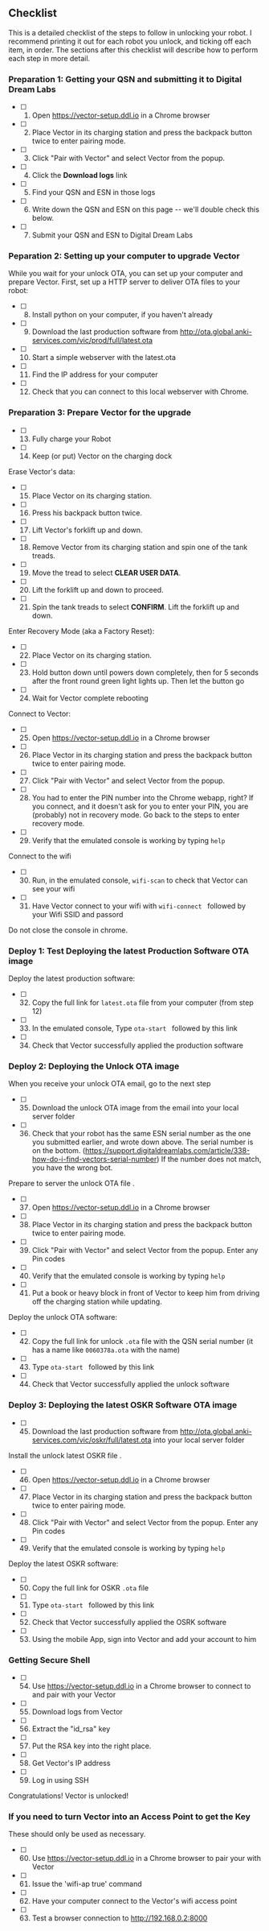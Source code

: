 ## Checklist 

This is a detailed checklist of the steps to follow in unlocking your robot.  I
recommend printing it out for each robot you unlock, and ticking off each
item, in order.  The sections after this checklist will describe how to
perform each step in more detail.

### Preparation 1: Getting your QSN and submitting it to Digital Dream Labs
- [ ] 1. Open <https://vector-setup.ddl.io> in a Chrome browser
- [ ] 2. Place Vector in its charging station and press the backpack button twice to enter pairing mode.
- [ ] 3. Click "Pair with Vector" and select Vector from the popup.
- [ ] 4. Click the **Download logs** link
- [ ] 5. Find your QSN and ESN in those logs
- [ ] 6. Write down the QSN and ESN on this page -- we'll double check this below.
- [ ] 7. Submit your QSN and ESN to Digital Dream Labs

### Peparation 2: Setting up your computer to upgrade Vector
While you wait for your unlock OTA, you can set up your computer and prepare Vector. 
First, set up a HTTP server to deliver OTA files to your robot:

- [ ] 8. Install python on your computer, if you haven't already
- [ ] 9. Download the last production software from <http://ota.global.anki-services.com/vic/prod/full/latest.ota>
- [ ] 10. Start a simple webserver with the latest.ota
- [ ] 11. Find the IP address for your computer
- [ ] 12. Check that you can connect to this local webserver with Chrome.

### Preparation 3: Prepare Vector for the upgrade 

- [ ] 13. Fully charge your Robot
- [ ] 14. Keep (or put) Vector on the charging dock

Erase Vector's data:
- [ ] 15. Place Vector on its charging station.
- [ ] 16. Press his backpack button twice.
- [ ] 17. Lift Vector's forklift up and down.
- [ ] 18. Remove Vector from its charging station and spin one of the tank
    treads.
- [ ] 19. Move the tread to select **CLEAR USER DATA**.
- [ ] 20. Lift the forklift up and down to proceed.
- [ ] 21. Spin the tank treads to select **CONFIRM**. Lift the forklift up
    and down.

Enter Recovery Mode (aka a Factory Reset):
- [ ] 22.  Place Vector on its charging station.
- [ ] 23. Hold button down until powers down completely, then for 5 seconds after the front round green light lights up.  Then let the button go
- [ ] 24. Wait for Vector complete rebooting

Connect to Vector:
- [ ] 25. Open <https://vector-setup.ddl.io> in a Chrome browser
- [ ] 26. Place Vector in its charging station and press the backpack button twice to enter pairing mode.
- [ ] 27. Click "Pair with Vector" and select Vector from the popup.
- [ ] 28. You had to enter the PIN number into the Chrome webapp, right?  If you connect, and it doesn't ask for you to enter your PIN, you are (probably) not in recovery mode.  Go back to the steps to enter recovery mode.
- [ ] 29. Verify that the emulated console is working by typing `help`

Connect to the wifi
- [ ] 30. Run, in the emulated console, `wifi-scan` to check that Vector can see your wifi
- [ ] 31. Have Vector connect to your wifi with `wifi-connect ` followed by your Wifi SSID and passord

Do not close the console in chrome.

### Deploy 1: Test Deploying the latest Production Software OTA image

Deploy the latest production software:
- [ ] 32. Copy the full link for `latest.ota` file from your computer (from step 12)
- [ ] 33. In the emulated console, Type `ota-start ` followed by this link
- [ ] 34. Check that Vector successfully applied the production software

### Deploy 2: Deploying the Unlock OTA image
When you receive your unlock OTA email, go to the next step

- [ ] 35. Download the unlock OTA image from the email into your local server folder
- [ ] 36. Check that your robot has the same ESN serial number as the one you submitted earlier, and wrote down above.  The serial number is on the bottom.  (<https://support.digitaldreamlabs.com/article/338-how-do-i-find-vectors-serial-number>)  If the number does not match, you have the wrong bot.

Prepare to server the unlock OTA file .
- [ ] 37. Open <https://vector-setup.ddl.io> in a Chrome browser
- [ ] 38. Place Vector in its charging station and press the backpack button twice to enter pairing mode.
- [ ] 39. Click "Pair with Vector" and select Vector from the popup. Enter any Pin codes
- [ ] 40. Verify that the emulated console is working by typing `help`
- [ ] 41. Put a book or heavy block in front of Vector to keep him from driving
      off the charging station while updating.


Deploy the unlock OTA software:
- [ ] 42. Copy the full link for unlock `.ota` file with the QSN serial number (it has a name like `0060378a.ota` with the name)
- [ ] 43. Type `ota-start ` followed by this link
- [ ] 44. Check that Vector successfully applied the unlock software

### Deploy 3: Deploying the latest OSKR Software OTA image
- [ ] 45. Download the last production software from <http://ota.global.anki-services.com/vic/oskr/full/latest.ota> into your local server folder

Install the unlock latest OSKR file .
- [ ] 46. Open <https://vector-setup.ddl.io> in a Chrome browser
- [ ] 47. Place Vector in its charging station and press the backpack button twice to enter pairing mode.
- [ ] 48. Click "Pair with Vector" and select Vector from the popup. Enter any Pin codes
- [ ] 49. Verify that the emulated console is working by typing `help`

Deploy the latest OSKR software:
- [ ] 50. Copy the full link for OSKR `.ota` file 
- [ ] 51. Type `ota-start ` followed by this link
- [ ] 52. Check that Vector successfully applied the OSRK software
- [ ] 53. Using the mobile App, sign into Vector and add your account to him

### Getting Secure Shell

- [ ] 54. Use <https://vector-setup.ddl.io> in a Chrome browser to connect to and pair with your Vector
- [ ] 55. Download logs from Vector 
- [ ] 56. Extract the "id_rsa" key
- [ ] 57. Put the RSA key into the right place. 
- [ ] 58. Get Vector's IP address
- [ ] 59. Log in using SSH

Congratulations! Vector is unlocked!

### If you need to turn Vector into an Access Point to get the Key
These should only be used as necessary.

- [ ] 60. Use <https://vector-setup.ddl.io> in a Chrome browser to pair your with Vector
- [ ] 61. Issue the 'wifi-ap true' command
- [ ] 62. Have your computer connect to the Vector's wifi access point
- [ ] 63. Test a browser connection to  <http://192.168.0.2:8000>

